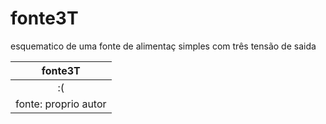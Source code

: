 # fonte3T

esquematico  de uma  fonte de alimentaç simples com três tensão de saida 

| fonte3T |
|:-----:|
|:(
| fonte: proprio autor  |
